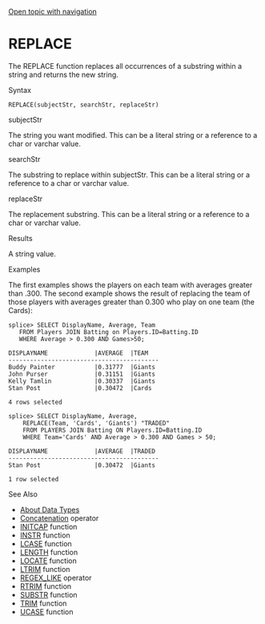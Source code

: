 [Open topic with navigation](../../../index.html#Shared/SQLReference/BuiltInFcns/Replace.html)

[]()REPLACE
===========

The <span class="CodeFont">REPLACE</span> function replaces all occurrences of a substring within a string and returns the new string.

Syntax

``` FcnSyntax
REPLACE(subjectStr, searchStr, replaceStr)
```

subjectStr

The string you want modified. This can be a literal string or a reference to a <span class="CodeFont">char</span> or <span class="CodeFont">varchar</span> value.

searchStr

The substring to replace within <span class="ItalicFont">subjectStr</span>. This can be a literal string or a reference to a <span class="CodeFont">char</span> or <span class="CodeFont">varchar</span> value.

replaceStr

The replacement substring. This can be a literal string or a reference to a <span class="CodeFont">char</span> or <span class="CodeFont">varchar</span> value.

Results

A string value.

Examples

The first examples shows the players on each team with averages greater than .300. The second example shows the result of replacing the team of those players with averages greater than 0.300 who play on one team (the Cards):

``` Example
splice> SELECT DisplayName, Average, Team
   FROM Players JOIN Batting on Players.ID=Batting.ID
   WHERE Average > 0.300 AND Games>50;
   
DISPLAYNAME             |AVERAGE  |TEAM 
------------------------------------------
Buddy Painter           |0.31777  |Giants
John Purser             |0.31151  |Giants
Kelly Tamlin            |0.30337  |Giants
Stan Post               |0.30472  |Cards

4 rows selected

splice> SELECT DisplayName, Average, 
    REPLACE(Team, 'Cards', 'Giants') "TRADED"
    FROM PLAYERS JOIN Batting ON Players.ID=Batting.ID 
    WHERE Team='Cards' AND Average > 0.300 AND Games > 50;
    
DISPLAYNAME             |AVERAGE  |TRADED
------------------------------------------
Stan Post               |0.30472  |Giants

1 row selected
```

See Also

-   [About Data Types](../DataTypes/Intro.NumericTypes.html)
-   [Concatenation](Concatenation.html) operator
-   [<span class="CodeFont">INITCAP</span>](InitCap.html) function
-   [<span class="CodeFont">INSTR</span>](Instr.html) function
-   [<span class="CodeFont">LCASE</span>](LCase.html) function
-   [<span class="CodeFont">LENGTH</span>](Length.html) function
-   [<span class="CodeFont">LOCATE</span>](Locate.html) function
-   [<span class="CodeFont">LTRIM</span>](LTrim.html) function
-   <span class="CodeFont">[REGEX\_LIKE](RegexpLike.html)</span> operator
-   [<span class="CodeFont">RTRIM</span>](RTrim.html) function
-   [<span class="CodeFont">SUBSTR</span>](Substr.html) function
-   [<span class="CodeFont">TRIM</span>](Trim.html) function
-   [<span class="CodeFont">UCASE</span>](UCase.html) function

 


